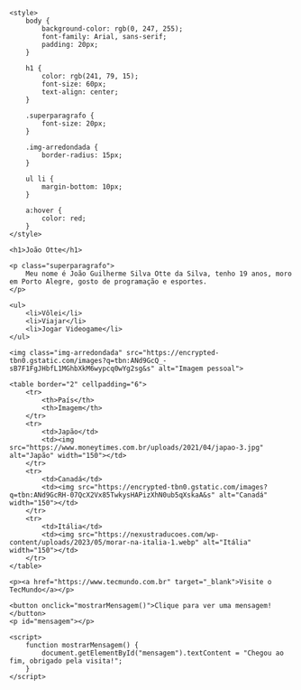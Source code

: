 <!DOCTYPE html>
<html lang="pt-br">
<head>
    <meta charset="UTF-8">
    <meta name="viewport" content="width=device-width, initial-scale=1.0">
    <title>João Otte</title>

    <style>
        body {
            background-color: rgb(0, 247, 255);
            font-family: Arial, sans-serif;
            padding: 20px;
        }

        h1 {
            color: rgb(241, 79, 15);
            font-size: 60px;
            text-align: center;
        }

        .superparagrafo {
            font-size: 20px;
        }

        .img-arredondada {
            border-radius: 15px;
        }

        ul li {
            margin-bottom: 10px;
        }

        a:hover {
            color: red;
        }
    </style>
</head>
<body>

    <h1>João Otte</h1>

    <p class="superparagrafo">
        Meu nome é João Guilherme Silva Otte da Silva, tenho 19 anos, moro em Porto Alegre, gosto de programação e esportes.
    </p>

    <ul> 
        <li>Vôlei</li>
        <li>Viajar</li>
        <li>Jogar Videogame</li>   
    </ul>
    
    <img class="img-arredondada" src="https://encrypted-tbn0.gstatic.com/images?q=tbn:ANd9GcQ_-sB7F1FgJHbfL1MGhbXkM6wypcq0wYg2sg&s" alt="Imagem pessoal">

    <table border="2" cellpadding="6">
        <tr>
            <th>País</th>
            <th>Imagem</th>
        </tr>
        <tr>
            <td>Japão</td>
            <td><img src="https://www.moneytimes.com.br/uploads/2021/04/japao-3.jpg" alt="Japão" width="150"></td>
        </tr>
        <tr>
            <td>Canadá</td>
            <td><img src="https://encrypted-tbn0.gstatic.com/images?q=tbn:ANd9GcRH-07QcX2Vx85TwkysHAPizXhN0ub5qXskaA&s" alt="Canadá" width="150"></td>
        </tr>
        <tr>
            <td>Itália</td>
            <td><img src="https://nexustraducoes.com/wp-content/uploads/2023/05/morar-na-italia-1.webp" alt="Itália" width="150"></td>
        </tr>
    </table>

    <p><a href="https://www.tecmundo.com.br" target="_blank">Visite o TecMundo</a></p>

    <button onclick="mostrarMensagem()">Clique para ver uma mensagem!</button>
    <p id="mensagem"></p>

    <script>
        function mostrarMensagem() {
            document.getElementById("mensagem").textContent = "Chegou ao fim, obrigado pela visita!";
        }
    </script>

</body>
</html>
